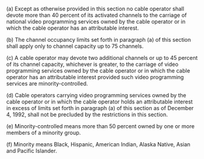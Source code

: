 (a) Except as otherwise provided in this section no cable operator shall devote more than 40 percent of its activated channels to the carriage of national video programming services owned by the cable operator or in which the cable operator has an attributable interest.

(b) The channel occupancy limits set forth in paragraph (a) of this section shall apply only to channel capacity up to 75 channels.

(c) A cable operator may devote two additional channels or up to 45 percent of its channel capacity, whichever is greater, to the carriage of video programming services owned by the cable operator or in which the cable operator has an attributable interest provided such video programming services are minority-controlled.

(d) Cable operators carrying video programming services owned by the cable operator or in which the cable operator holds an attributable interest in excess of limits set forth in paragraph (a) of this section as of December 4, 1992, shall not be precluded by the restrictions in this section.

(e) Minority-controlled means more than 50 percent owned by one or more members of a minority group.

(f) Minority means Black, Hispanic, American Indian, Alaska Native, Asian and Pacific Islander.
                                    

